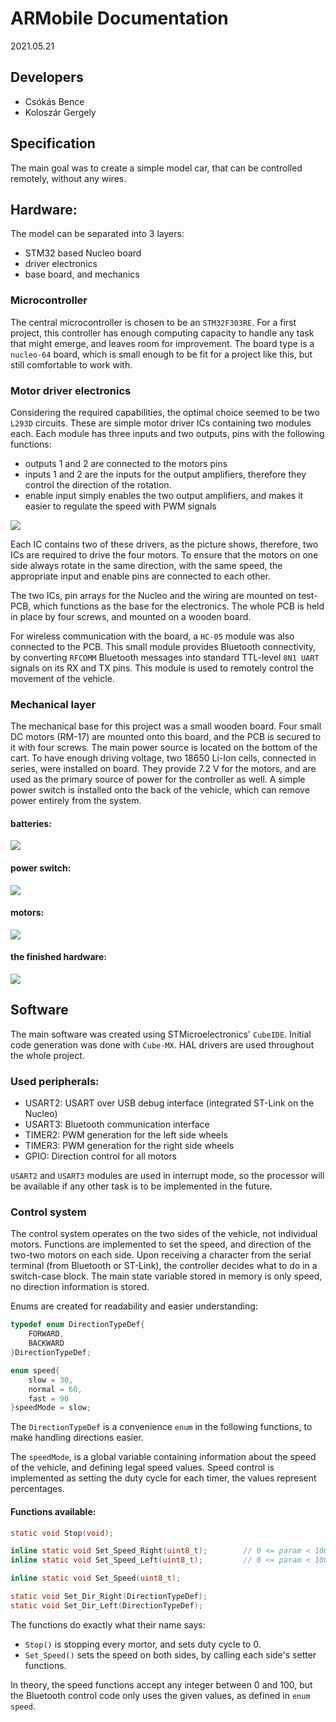 # ARMobile Documentation
2021.05.21

## Developers
  - Csókás Bence
  - Koloszár Gergely

## Specification

The main goal was to create a simple model car, that can be controlled remotely, without any wires.

## Hardware:

The model can be separated into 3 layers:
  - STM32 based Nucleo board
  - driver electronics
  - base board, and mechanics

### Microcontroller

The central microcontroller is chosen to be an `STM32F303RE`. For a first project, this controller has enough computing capacity to handle any task that might emerge, and leaves room for improvement. The board type is a `nucleo-64` board, which is small enough to be fit for a project like this, but still comfortable to work with.

### Motor driver electronics

Considering the required capabilities, the optimal choice seemed to be two `L293D` circuits. These are simple motor driver ICs containing two modules each. Each module has three inputs and two outputs, pins with the following functions:
  - outputs 1 and 2 are connected to the motors pins
  - inputs 1 and 2 are the inputs for the output amplifiers, therefore they control the direction of the rotation.
  - enable input simply enables the two output amplifiers, and makes it easier to regulate the speed with PWM signals

  <!--picture-->
![](pics/drive.png)

Each IC contains two of these drivers, as the picture shows, therefore, two ICs are required to drive the four motors. To ensure that the motors on one side always rotate in the same direction, with the same speed, the appropriate input and enable pins are connected to each other.

The two ICs, pin arrays for the Nucleo and the wiring are mounted on test-PCB, which functions as the base for the electronics. The whole PCB is held in place by four screws, and mounted on a wooden board.

For wireless communication with the board, a `HC-05` module was also connected to the PCB. This small module provides Bluetooth connectivity, by converting `RFCOMM` Bluetooth messages into standard TTL-level `8N1 UART` signals on its RX and TX pins. This module is used to remotely control the movement of the vehicle.

### Mechanical layer

The mechanical base for this project was a small wooden board. Four small DC motors (RM-17) are mounted onto this board, and the PCB is secured to it with four screws. The main power source is located on the bottom of the cart. To have enough driving voltage, two 18650 Li-Ion cells, connected in series, were installed on board. They provide 7.2 V for the motors, and are used as the primary source of power for the controller as well. A simple power switch is installed onto the back of the vehicle, which can remove power entirely from the system.


#### batteries:
![](pics/batt.jpg)

#### power switch:
![](pics/switch.jpg)

#### motors:
![](pics/motor.jpg)

#### the finished hardware:
![](pics/car.jpg)

## Software

The main software was created using STMicroelectronics' `CubeIDE`. Initial code generation was done with `Cube-MX`. HAL drivers are used throughout the whole project.

### Used peripherals:
  - USART2:   USART over USB debug interface (integrated ST-Link on the Nucleo)
  - USART3:   Bluetooth communication interface
  - TIMER2:   PWM generation for the left side wheels
  - TIMER3:   PWM generation for the right side wheels
  - GPIO:     Direction control for all motors


`USART2` and `USART3` modules are used in interrupt mode, so the processor will be available if any other task is to be implemented in the future.

### Control system

The control system operates on the two sides of the vehicle, not individual motors. Functions are implemented to set the speed, and direction of the two-two motors on each side.
Upon receiving a character from the serial terminal (from Bluetooth or ST-Link), the controller decides what to do in a switch-case block. The main state variable stored in memory is only speed, no direction information is stored.

Enums are created for readability and easier understanding:
```c
typedef enum DirectionTypeDef{
	FORWARD,
	BACKWARD
}DirectionTypeDef;

enum speed{
	slow = 30,
	normal = 60,
	fast = 90
}speedMode = slow;
```

The `DirectionTypeDef` is a convenience `enum` in the following functions, to make handling directions easier.

The `speedMode`, is a global variable containing information about the speed of the vehicle, and defining legal speed values. Speed control is implemented as setting the duty cycle for each timer, the values represent percentages.

#### Functions available:

```c
static void Stop(void);

inline static void Set_Speed_Right(uint8_t);		// 0 <= param < 100
inline static void Set_Speed_Left(uint8_t);			// 0 <= param < 100

inline static void Set_Speed(uint8_t);

static void Set_Dir_Right(DirectionTypeDef);
static void Set_Dir_Left(DirectionTypeDef);
```

The functions do exactly what their name says:

 - `Stop()` is stopping every mortor, and sets duty cycle to 0.
 - `Set_Speed()` sets the speed on both sides, by calling each side's setter functions.

In theory, the speed functions accept any integer between 0 and 100, but the Bluetooth control code only uses the given values, as defined in `enum speed`.
